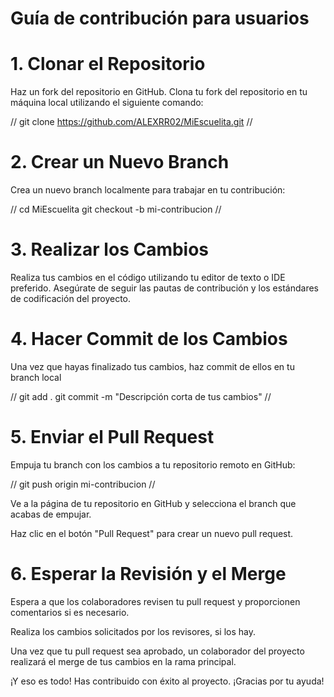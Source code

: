 # Guía de contribución para usuarios

# 1. Clonar el Repositorio
Haz un fork del repositorio en GitHub.
Clona tu fork del repositorio en tu máquina local utilizando el siguiente comando:

// git clone https://github.com/ALEXRR02/MiEscuelita.git  //

# 2. Crear un Nuevo Branch
Crea un nuevo branch localmente para trabajar en tu contribución:

// cd MiEscuelita
  git checkout -b mi-contribucion   //

# 3. Realizar los Cambios
Realiza tus cambios en el código utilizando tu editor de texto o IDE preferido.
Asegúrate de seguir las pautas de contribución y los estándares de codificación del proyecto.

# 4. Hacer Commit de los Cambios
Una vez que hayas finalizado tus cambios, haz commit de ellos en tu branch local

// git add .
  git commit -m "Descripción corta de tus cambios"  //

# 5. Enviar el Pull Request
Empuja tu branch con los cambios a tu repositorio remoto en GitHub:

// git push origin mi-contribucion //

Ve a la página de tu repositorio en GitHub y selecciona el branch que acabas de empujar.

Haz clic en el botón "Pull Request" para crear un nuevo pull request.

# 6. Esperar la Revisión y el Merge
Espera a que los colaboradores revisen tu pull request y proporcionen comentarios si es necesario.

Realiza los cambios solicitados por los revisores, si los hay.

Una vez que tu pull request sea aprobado, un colaborador del proyecto realizará el merge de tus cambios en la rama principal.

¡Y eso es todo! Has contribuido con éxito al proyecto. ¡Gracias por tu ayuda!



